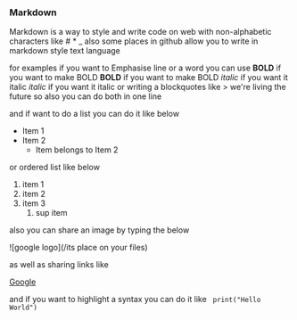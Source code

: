 ### Markdown

Markdown is a way to style and write code on web with non-alphabetic characters like # * _ 
also some places in github allow you to write in markdown style text language

for examples 
if you want to Emphasise line or a word
you can use 
**BOLD** if you want to make BOLD
__BOLD__ if you want to make BOLD
*italic* if you want it italic
_italic_ if you want it italic
or writing a blockquotes like > we're living the future so
also you can do both in one line

and if want to do a list you can do it like below

* Item 1
* Item 2
   * Item belongs to Item 2 
  
  
or ordered list like below

1. item 1
1. item 2
1. item 3
    1. sup item
    
  
 
also you can share an image by typing the below 

![google logo](/its place on your files)

as well as sharing links like

[Google](http://google.com)

and if you want to highlight a syntax you can do it like 
``` print("Hello World")```






